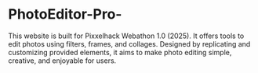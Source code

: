 # PhotoEditor-Pro-
This website is built for Pixxelhack Webathon 1.0 (2025). It offers tools to edit photos using filters, frames, and collages. Designed by replicating and customizing provided elements, it aims to make photo editing simple, creative, and enjoyable for users.
